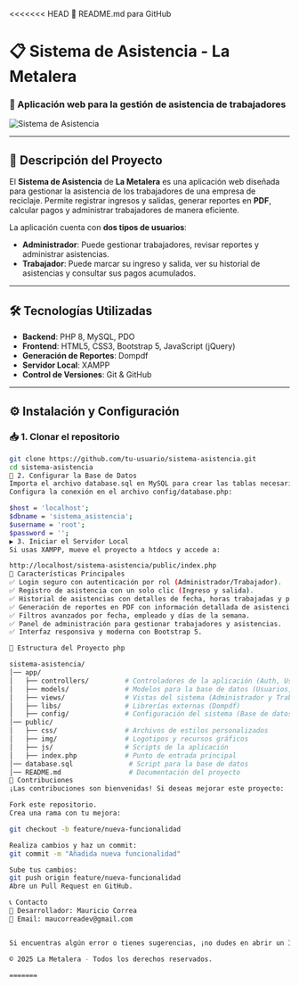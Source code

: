 <<<<<<< HEAD
📌 README.md para GitHub

# 📋 Sistema de Asistencia - La Metalera

### 🏢 Aplicación web para la gestión de asistencia de trabajadores

![Sistema de Asistencia](https://via.placeholder.com/1200x400?text=Banner+del+Sistema+de+Asistencia)

---

## 🚀 **Descripción del Proyecto**
El **Sistema de Asistencia** de **La Metalera** es una aplicación web diseñada para gestionar la asistencia de los trabajadores de una empresa de reciclaje. Permite registrar ingresos y salidas, generar reportes en **PDF**, calcular pagos y administrar trabajadores de manera eficiente.

La aplicación cuenta con **dos tipos de usuarios**:
- **Administrador**: Puede gestionar trabajadores, revisar reportes y administrar asistencias.
- **Trabajador**: Puede marcar su ingreso y salida, ver su historial de asistencias y consultar sus pagos acumulados.

---

## 🛠 **Tecnologías Utilizadas**
- **Backend**: PHP 8, MySQL, PDO
- **Frontend**: HTML5, CSS3, Bootstrap 5, JavaScript (jQuery)
- **Generación de Reportes**: Dompdf
- **Servidor Local**: XAMPP
- **Control de Versiones**: Git & GitHub

---

## ⚙️ **Instalación y Configuración**
### 📥 **1. Clonar el repositorio**
```bash
git clone https://github.com/tu-usuario/sistema-asistencia.git
cd sistema-asistencia
🔧 2. Configurar la Base de Datos
Importa el archivo database.sql en MySQL para crear las tablas necesarias.
Configura la conexión en el archivo config/database.php:

$host = 'localhost';
$dbname = 'sistema_asistencia';
$username = 'root';
$password = '';
▶️ 3. Iniciar el Servidor Local
Si usas XAMPP, mueve el proyecto a htdocs y accede a:

http://localhost/sistema-asistencia/public/index.php
📌 Características Principales
✅ Login seguro con autenticación por rol (Administrador/Trabajador).
✅ Registro de asistencia con un solo clic (Ingreso y salida).
✅ Historial de asistencias con detalles de fecha, horas trabajadas y pago acumulado.
✅ Generación de reportes en PDF con información detallada de asistencia.
✅ Filtros avanzados por fecha, empleado y días de la semana.
✅ Panel de administración para gestionar trabajadores y asistencias.
✅ Interfaz responsiva y moderna con Bootstrap 5.

📄 Estructura del Proyecto php

sistema-asistencia/
│── app/
│   ├── controllers/         # Controladores de la aplicación (Auth, Usuario, Reportes)
│   ├── models/              # Modelos para la base de datos (Usuarios, Asistencias)
│   ├── views/               # Vistas del sistema (Administrador y Trabajador)
│   ├── libs/                # Librerías externas (Dompdf)
│   ├── config/              # Configuración del sistema (Base de datos)
│── public/
│   ├── css/                 # Archivos de estilos personalizados
│   ├── img/                 # Logotipos y recursos gráficos
│   ├── js/                  # Scripts de la aplicación
│   ├── index.php            # Punto de entrada principal
│── database.sql              # Script para la base de datos
│── README.md                 # Documentación del proyecto
📝 Contribuciones
¡Las contribuciones son bienvenidas! Si deseas mejorar este proyecto:

Fork este repositorio.
Crea una rama con tu mejora:

git checkout -b feature/nueva-funcionalidad

Realiza cambios y haz un commit:
git commit -m "Añadida nueva funcionalidad"

Sube tus cambios:
git push origin feature/nueva-funcionalidad
Abre un Pull Request en GitHub.

📞 Contacto
👤 Desarrollador: Mauricio Correa
📧 Email: maucorreadev@gmail.com 


Si encuentras algún error o tienes sugerencias, ¡no dudes en abrir un Issue en el repositorio! 🚀

© 2025 La Metalera - Todos los derechos reservados.

=======

